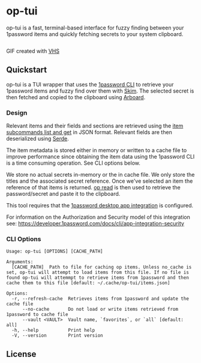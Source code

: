# op-tui

op-tui is a fast, terminal-based interface for fuzzy finding between your 1password items and quickly
fetching secrets to your system clipboard.

<img src="" alt=""/> 

GIF created with [VHS](https://github.com/charmbracelet/vhs) </p>

## Quickstart
op-tui is a TUI wrapper that uses the [1password CLI](https://developer.1password.com/docs/cli/get-started/)
to retrieve your 1password items and fuzzy find over them with [Skim](https://github.com/skim-rs/skim).
The selected secret is then fetched and copied to the clipboard using [Arboard](https://github.com/1Password/arboard).

### Design

Relevant items and their fields and sections are retrieved using the [item subcommands list and get](https://developer.1password.com/docs/cli/reference/management-commands/item/)
in JSON format. Relevant fields are then deserialized using [Serde](https://serde.rs/).

The item metadata is stored either in memory or written to a cache file to improve performance since 
obtaining the item data using the 1password CLI is a time consuming operation. 
See CLI options below.

We store no actual secrets in-memory or the in cache file. We only store the titles and the associated secret reference.
Once we've selected an item the reference of that items is returned. [op read](https://developer.1password.com/docs/cli/reference/commands/read)
is then used to retrieve the password/secret and paste it to the clipboard.

This tool requires that the [1password desktop app integration](https://developer.1password.com/docs/cli/get-started/#step-2-turn-on-the-1password-desktop-app-integration
) is configured.

For information on the Authorization and Security model of this integration see: https://developer.1password.com/docs/cli/app-integration-security

### CLI Options
```
Usage: op-tui [OPTIONS] [CACHE_PATH]

Arguments:
  [CACHE_PATH]  Path to file for caching op items. Unless no_cache is set, op-tui will attempt to load items from this file. If no file is found op-tui will attemmpt to retrieve items from 1password and then cache them to this file [default: ~/.cache/op-tui/items.json]

Options:
  -r, --refresh-cache  Retrieves items from 1password and update the cache file
      --no-cache       Do not load or write items retrieved from 1password to cache file
      --vault <VAULT>  Vault name, `favorites`, or `all` [default: all]
  -h, --help           Print help
  -V, --version        Print version

```
## License
